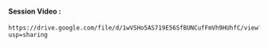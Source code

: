 #### Session Video :
    https://drive.google.com/file/d/1wVSHo5AS719E56SfBUNCufFmVh9HUhfC/view?usp=sharing